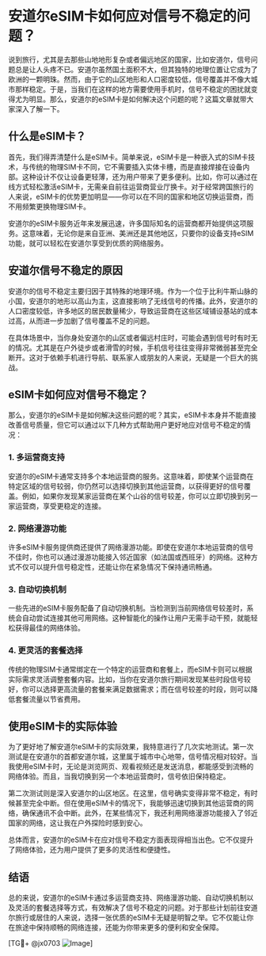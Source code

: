 # 安道尔eSIM卡如何应对信号不稳定的问题？

说到旅行，尤其是去那些山地地形复杂或者偏远地区的国家，比如安道尔，信号问题总是让人头疼不已。安道尔虽然国土面积不大，但其独特的地理位置让它成为了欧洲的一颗明珠。然而，由于它的山区地形和人口密度较低，信号覆盖并不像大城市那样稳定。于是，当我们在这样的地方需要使用手机时，信号不稳定的困扰就变得尤为明显。那么，安道尔的eSIM卡是如何解决这个问题的呢？这篇文章就带大家深入了解一下。

## 什么是eSIM卡？

首先，我们得弄清楚什么是eSIM卡。简单来说，eSIM卡是一种嵌入式的SIM卡技术，与传统的物理SIM卡不同，它不需要插入实体卡槽，而是直接焊接在设备内部。这种设计不仅让设备更轻薄，还为用户带来了更多便利。比如，你可以通过在线方式轻松激活eSIM卡，无需亲自前往运营商营业厅换卡。对于经常跨国旅行的人来说，eSIM卡的优势更加明显——你可以在不同的国家和地区切换运营商，而不用频繁更换物理SIM卡。

安道尔的eSIM卡服务近年来发展迅速，许多国际知名的运营商都开始提供这项服务。这意味着，无论你是来自亚洲、美洲还是其他地区，只要你的设备支持eSIM功能，就可以轻松在安道尔享受到优质的网络服务。

## 安道尔信号不稳定的原因

安道尔的信号不稳定主要归因于其特殊的地理环境。作为一个位于比利牛斯山脉的小国，安道尔的地形以高山为主，这直接影响了无线信号的传播。此外，安道尔的人口密度较低，许多地区的居民数量稀少，导致运营商在这些区域铺设基站的成本过高，从而进一步加剧了信号覆盖不足的问题。

在具体场景中，当你身处安道尔的山区或者偏远村庄时，可能会遇到信号时有时无的情况。尤其是在户外徒步或者滑雪的时候，手机信号往往变得非常微弱甚至完全断开。这对于依赖手机进行导航、联系家人或朋友的人来说，无疑是一个巨大的挑战。

## eSIM卡如何应对信号不稳定？

那么，安道尔的eSIM卡是如何解决这些问题的呢？其实，eSIM卡本身并不能直接改善信号质量，但它可以通过以下几种方式帮助用户更好地应对信号不稳定的情况：

### 1. 多运营商支持

安道尔的eSIM卡通常支持多个本地运营商的服务。这意味着，即使某个运营商在特定区域的信号较弱，你仍然可以选择切换到其他运营商，以获得更好的信号覆盖。例如，如果你发现某家运营商在某个山谷的信号较差，你可以立即切换到另一家运营商，享受更稳定的连接。

### 2. 网络漫游功能

许多eSIM卡服务提供商还提供了网络漫游功能。即使在安道尔本地运营商的信号不佳时，你也可以通过漫游功能接入邻近国家（如法国或西班牙）的网络。这种方式不仅可以提升信号稳定性，还能让你在紧急情况下保持通讯畅通。

### 3. 自动切换机制

一些先进的eSIM卡服务配备了自动切换机制。当检测到当前网络信号较差时，系统会自动尝试连接其他可用网络。这种智能化的操作让用户无需手动干预，就能轻松获得最佳的网络体验。

### 4. 更灵活的套餐选择

传统的物理SIM卡通常绑定在一个特定的运营商和套餐上，而eSIM卡则可以根据实际需求灵活调整套餐内容。比如，当你在安道尔旅行期间发现某些时段信号较好，你可以选择更高流量的套餐来满足数据需求；而在信号较差的时段，则可以降低套餐流量以节省费用。

## 使用eSIM卡的实际体验

为了更好地了解安道尔eSIM卡的实际效果，我特意进行了几次实地测试。第一次测试是在安道尔的首都安道尔城，这里属于城市中心地带，信号情况相对较好。当我使用eSIM卡时，无论是浏览网页、观看视频还是发送消息，都能感受到流畅的网络体验。而且，当我切换到另一个本地运营商时，信号依旧保持稳定。

第二次测试则是深入安道尔的山区地区。在这里，信号确实变得非常不稳定，有时候甚至完全中断。但在使用eSIM卡的情况下，我能够迅速切换到其他运营商的网络，确保通讯不会中断。此外，在某些情况下，我还利用网络漫游功能接入了邻近国家的网络，这让我在户外探险时感到安心。

总体而言，安道尔的eSIM卡在应对信号不稳定方面表现得相当出色。它不仅提升了网络体验，还为用户提供了更多的灵活性和便捷性。

## 结语

总的来说，安道尔的eSIM卡通过多运营商支持、网络漫游功能、自动切换机制以及灵活的套餐选择等方式，有效解决了信号不稳定的问题。对于那些计划前往安道尔旅行或居住的人来说，选择一张优质的eSIM卡无疑是明智之举。它不仅能让你在旅途中保持顺畅的网络连接，还能为你带来更多的便利和安全保障。

[TG💪+ @jx0703 ![Image](https://github.com/user-attachments/assets/dbca1d08-cadb-493c-b0ec-ad6f7a83f270)]